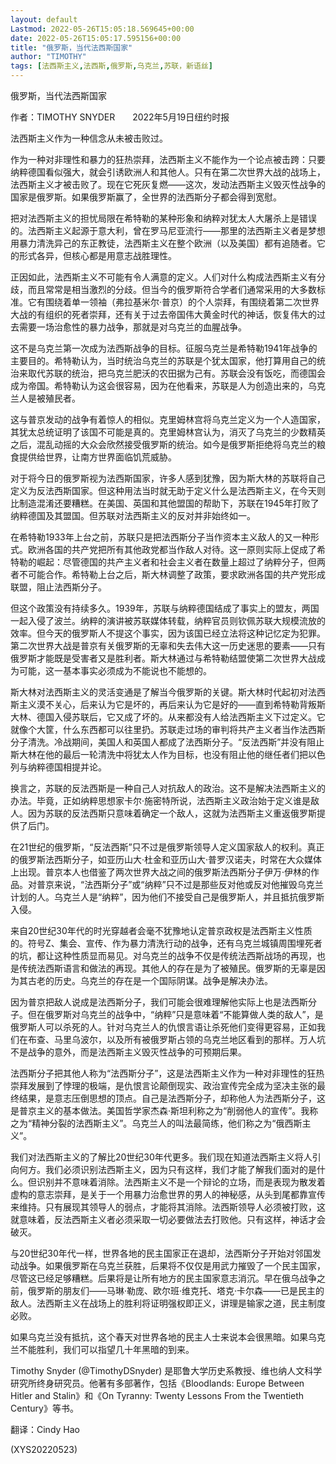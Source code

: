 ```yaml
---
layout: default
Lastmod: 2022-05-26T15:05:18.569645+00:00
date: 2022-05-26T15:05:17.595156+00:00
title: "俄罗斯，当代法西斯国家"
author: "TIMOTHY"
tags: [法西斯主义,法西斯,俄罗斯,乌克兰,苏联，新语丝]
---
```


俄罗斯，当代法西斯国家

作者：TIMOTHY SNYDER　　2022年5月19日纽约时报

法西斯主义作为一种信念从未被击败过。

作为一种对非理性和暴力的狂热崇拜，法西斯主义不能作为一个论点被击跨：只要纳粹德国看似强大，就会引诱欧洲人和其他人。只有在第二次世界大战的战场上，法西斯主义才被击败了。现在它死灰复燃——这次，发动法西斯主义毁灭性战争的国家是俄罗斯。如果俄罗斯赢了，全世界的法西斯分子都会得到宽慰。

把对法西斯主义的担忧局限在希特勒的某种形象和纳粹对犹太人大屠杀上是错误的。法西斯主义起源于意大利，曾在罗马尼亚流行——那里的法西斯主义者是梦想用暴力清洗异己的东正教徒，法西斯主义在整个欧洲（以及美国）都有追随者。它的形式各异，但核心都是用意志战胜理性。

正因如此，法西斯主义不可能有令人满意的定义。人们对什么构成法西斯主义有分歧，而且常常是相当激烈的分歧。但当今的俄罗斯符合学者们通常采用的大多数标准。它有围绕着单一领袖（弗拉基米尔·普京）的个人崇拜，有围绕着第二次世界大战的有组织的死者崇拜，还有关于过去帝国伟大黄金时代的神话，恢复伟大的过去需要一场治愈性的暴力战争，那就是对乌克兰的血腥战争。

这不是乌克兰第一次成为法西斯战争的目标。征服乌克兰是希特勒1941年战争的主要目的。希特勒认为，当时统治乌克兰的苏联是个犹太国家，他打算用自己的统治来取代苏联的统治，把乌克兰肥沃的农田据为己有。苏联会没有饭吃，而德国会成为帝国。希特勒认为这会很容易，因为在他看来，苏联是人为创造出来的，乌克兰人是被殖民者。

这与普京发动的战争有着惊人的相似。克里姆林宫将乌克兰定义为一个人造国家，其犹太总统证明了该国不可能是真的。克里姆林宫认为，消灭了乌克兰的少数精英之后，混乱动摇的大众会欣然接受俄罗斯的统治。如今是俄罗斯拒绝将乌克兰的粮食提供给世界，让南方世界面临饥荒威胁。

对于将今日的俄罗斯视为法西斯国家，许多人感到犹豫，因为斯大林的苏联将自己定义为反法西斯国家。但这种用法当时就无助于定义什么是法西斯主义，在今天则比制造混淆还要糟糕。在美国、英国和其他盟国的帮助下，苏联在1945年打败了纳粹德国及其盟国。但苏联对法西斯主义的反对并非始终如一。

在希特勒1933年上台之前，苏联只是把法西斯分子当作资本主义敌人的又一种形式。欧洲各国的共产党把所有其他政党都当作敌人对待。这一原则实际上促成了希特勒的崛起：尽管德国的共产主义者和社会主义者在数量上超过了纳粹分子，但两者不可能合作。希特勒上台之后，斯大林调整了政策，要求欧洲各国的共产党形成联盟，阻止法西斯分子。

但这个政策没有持续多久。1939年，苏联与纳粹德国结成了事实上的盟友，两国一起入侵了波兰。纳粹的演讲被苏联媒体转载，纳粹官员则钦佩苏联大规模流放的效率。但今天的俄罗斯人不提这个事实，因为该国已经立法将这种记忆定为犯罪。第二次世界大战是普京有关俄罗斯的无辜和失去伟大这一历史迷思的要素——只有俄罗斯才能既是受害者又是胜利者。斯大林通过与希特勒结盟使第二次世界大战成为可能，这一基本事实必须成为不能说也不能想的。

斯大林对法西斯主义的灵活变通是了解当今俄罗斯的关键。斯大林时代起初对法西斯主义漠不关心，后来认为它是坏的，再后来认为它是好的——直到希特勒背叛斯大林、德国入侵苏联后，它又成了坏的。从来都没有人给法西斯主义下过定义。它就像个大筐，什么东西都可以往里扔。苏联走过场的审判将共产主义者当作法西斯分子清洗。冷战期间，美国人和英国人都成了法西斯分子。“反法西斯”并没有阻止斯大林在他的最后一轮清洗中将犹太人作为目标，也没有阻止他的继任者们把以色列与纳粹德国相提并论。

换言之，苏联的反法西斯是一种自己人对抗敌人的政治。这不是解决法西斯主义的办法。毕竟，正如纳粹思想家卡尔·施密特所说，法西斯主义政治始于定义谁是敌人。因为苏联的反法西斯只意味着确定一个敌人，这就为法西斯主义重返俄罗斯提供了后门。

在21世纪的俄罗斯，“反法西斯”只不过是俄罗斯领导人定义国家敌人的权利。真正的俄罗斯法西斯分子，如亚历山大·杜金和亚历山大·普罗汉诺夫，时常在大众媒体上出现。普京本人也借鉴了两次世界大战之间的俄罗斯法西斯分子伊万·伊林的作品。对普京来说，“法西斯分子”或“纳粹”只不过是那些反对他或反对他摧毁乌克兰计划的人。乌克兰人是“纳粹”，因为他们不接受自己是俄罗斯人，并且抵抗俄罗斯入侵。

来自20世纪30年代的时光穿越者会毫不犹豫地认定普京政权是法西斯主义性质的。符号Z、集会、宣传、作为暴力清洗行动的战争，还有乌克兰城镇周围埋死者的坑，都让这种性质显而易见。对乌克兰的战争不仅是传统法西斯战场的再现，也是传统法西斯语言和做法的再现。其他人的存在是为了被殖民。俄罗斯的无辜是因为其古老的历史。乌克兰的存在是一个国际阴谋。战争是解决办法。

因为普京把敌人说成是法西斯分子，我们可能会很难理解他实际上也是法西斯分子。但在俄罗斯对乌克兰的战争中，“纳粹”只是意味着“不能算做人类的敌人”，是俄罗斯人可以杀死的人。针对乌克兰人的仇恨言语让杀死他们变得更容易，正如我们在布查、马里乌波尔，以及所有被俄罗斯占领的乌克兰地区看到的那样。万人坑不是战争的意外，而是法西斯主义毁灭性战争的可预期后果。

法西斯分子把其他人称为“法西斯分子”，这是法西斯主义作为一种对非理性的狂热崇拜发展到了悖理的极端，是仇恨言论颠倒现实、政治宣传完全成为坚决主张的最终结果，是意志压倒思想的顶点。自己是法西斯分子，却称他人为法西斯分子，这是普京主义的基本做法。美国哲学家杰森·斯坦利称之为“削弱他人的宣传”。我称之为“精神分裂的法西斯主义”。乌克兰人的叫法最简练，他们称之为“俄西斯主义”。

我们对法西斯主义的了解比20世纪30年代更多。我们现在知道法西斯主义将人引向何方。我们必须识别法西斯主义，因为只有这样，我们才能了解我们面对的是什么。但识别并不意味着消除。法西斯主义不是一个辩论的立场，而是表现为散发着虚构的意志崇拜，是关于一个用暴力治愈世界的男人的神秘感，从头到尾都靠宣传来维持。只有展现其领导人的弱点，才能将其消除。法西斯领导人必须被打败，这就意味着，反法西斯主义者必须采取一切必要做法去打败他。只有这样，神话才会破灭。

与20世纪30年代一样，世界各地的民主国家正在退却，法西斯分子开始对邻国发动战争。如果俄罗斯在乌克兰获胜，后果将不仅仅是用武力摧毁了一个民主国家，尽管这已经足够糟糕。后果将是让所有地方的民主国家意志消沉。早在俄乌战争之前，俄罗斯的朋友们——马琳·勒庞、欧尔班·维克托、塔克·卡尔森——已是民主的敌人。法西斯主义在战场上的胜利将证明强权即正义，讲理是输家之道，民主制度必败。

如果乌克兰没有抵抗，这个春天对世界各地的民主人士来说本会很黑暗。如果乌克兰不能胜利，我们可以指望几十年黑暗的到来。

Timothy Snyder (@TimothyDSnyder) 是耶鲁大学历史系教授、维也纳人文科学研究所终身研究员。他著有多部著作，包括《Bloodlands: Europe Between Hitler and Stalin》和《On Tyranny: Twenty Lessons From the Twentieth Century》等书。

翻译：Cindy Hao

(XYS20220523)

